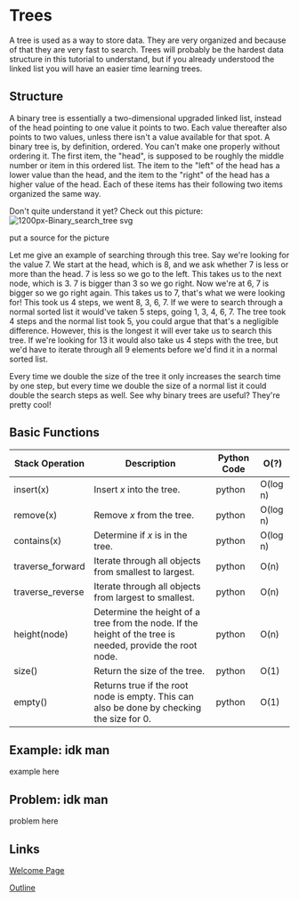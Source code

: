 # Trees
A tree is used as a way to store data. They are very organized and because of that they are very fast to search. Trees will probably be the hardest data structure in this tutorial to understand, but if you already understood the linked list you will have an easier time learning trees.

## Structure
A binary tree is essentially a two-dimensional upgraded linked list, instead of the head pointing to one value it points to two. Each value thereafter also points to two values, unless there isn't a value available for that spot. A binary tree is, by definition, ordered. You can't make one properly without ordering it. The first item, the "head", is supposed to be roughly the middle number or item in this ordered list. The item to the "left" of the head has a lower value than the head, and the item to the "right" of the head has a higher value of the head. Each of these items has their following two items organized the same way.

Don't quite understand it yet? Check out this picture:
![1200px-Binary_search_tree svg](https://user-images.githubusercontent.com/97632407/178615031-1070645a-68d6-46e3-9543-7463422526be.png)

put a source for the picture

Let me give an example of searching through this tree. Say we're looking for the value 7. We start at the head, which is 8, and we ask whether 7 is less or more than the head. 7 is less so we go to the left. This takes us to the next node, which is 3. 7 is bigger than 3 so we go right. Now we're at 6, 7 is bigger so we go right again. This takes us to 7, that's what we were looking for! This took us 4 steps, we went 8, 3, 6, 7. If we were to search through a normal sorted list it would've taken 5 steps, going 1, 3, 4, 6, 7. The tree took 4 steps and the normal list took 5, you could argue that that's a negligible difference. However, this is the longest it will ever take us to search this tree. If we're looking for 13 it would also take us 4 steps with the tree, but we'd have to iterate through all 9 elements before we'd find it in a normal sorted list.

Every time we double the size of the tree it only increases the search time by one step, but every time we double the size of a normal list it could double the search steps as well. See why binary trees are useful? They're pretty cool!

## Basic Functions
| Stack Operation | Description | Python Code | O(?) |
| --- | --- | --- | --- |
| insert(x) | Insert _x_ into the tree. | python | O(log n) |
| remove(x) | Remove _x_ from the tree. | python | O(log n) |
| contains(x) | Determine if _x_ is in the tree. | python | O(log n) |
| traverse_forward | Iterate through all objects from smallest to largest. | python | O(n) |
| traverse_reverse | Iterate through all objects from largest to smallest. | python | O(n) |
| height(node) | Determine the height of a tree from the node. If the height of the tree is needed, provide the root node. | python | O(n) |
| size() | Return the size of the tree. | python | O(1) |
| empty() | Returns true if the root node is empty. This can also be done by checking the size for 0. | python | O(1) |

## Example: idk man
example here

## Problem: idk man
problem here

## Links
[Welcome Page](0-welcome.md)

[Outline](outline.md)
